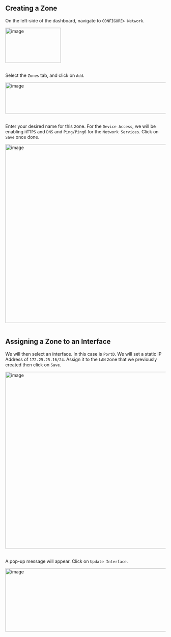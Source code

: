 ## Creating a Zone

On the left-side of the dashboard, navigate to ```CONFIGURE> Network```.

<img width="174" height="110" alt="image" src="https://github.com/user-attachments/assets/a5e6d657-15fb-4ca2-abd4-5d57dd211e2c" />
<br>
<br>

Select the ```Zones``` tab, and click on ```Add```.

<img width="1042" height="98" alt="image" src="https://github.com/user-attachments/assets/4d5da1a1-fcda-4fd3-9ba9-a103b16da44c" />
<br>
<br>

Enter your desired name for this zone. For the ```Device Access```, we will be enabling ```HTTPS``` and ```DNS``` and ```Ping/Ping6``` for the ```Network Services```. Click on ```Save``` once done.

<img width="801" height="562" alt="image" src="https://github.com/user-attachments/assets/8537f19e-4383-4344-8e97-243bd70317d0" />
<br>
<br>

## Assigning a Zone to an Interface

We will then select an interface. In this case is ```PortD```. We will set a static IP Address of ```172.25.25.16/24```. Assign it to the ```LAN``` zone that we previously created then click on ```Save```.

<img width="992" height="556" alt="image" src="https://github.com/user-attachments/assets/b2ecbe47-de3c-46d5-b652-b8279352dbfe" />
<br>
<br>

A pop-up message will appear. Click on ```Update Interface```.

<img width="681" height="199" alt="image" src="https://github.com/user-attachments/assets/3dfa4ddb-1c38-408e-892f-878ff806de6f" />
<br>
<br>










